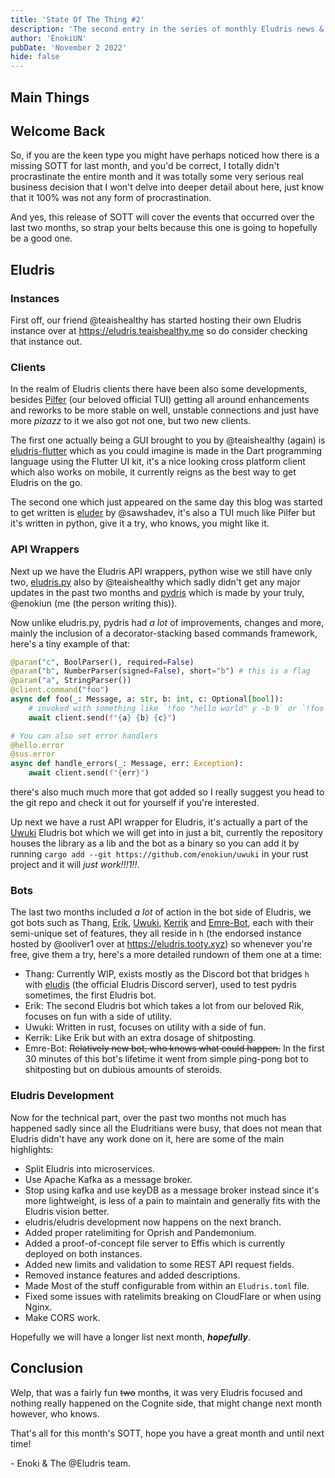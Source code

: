 ```yaml
---
title: 'State Of The Thing #2'
description: 'The second entry in the series of monthly Eludris news & updates.'
author: 'EnokiUN'
pubDate: 'November 2 2022'
hide: false
---
```


## Main Things

## Welcome Back

So, if you are the keen type you might have perhaps noticed how there is a
missing SOTT for last month, and you'd be correct, I totally didn't
procrastinate the entire month and it was totally some very serious real
business decision that I won't delve into deeper detail about here, just
know that it 100% was not any form of procrastination.

And yes, this release of SOTT will cover the events that occurred over the last
two months, so strap your belts because this one is going to hopefully be a
good one.

## Eludris

### Instances

First off, our friend @teaishealthy has started hosting their own Eludris
instance over at <https://eludris.teaishealthy.me> so do consider checking that
instance out.

### Clients

In the realm of Eludris clients there have been also some developments, besides
[Pilfer](https://github.com/eludris/pilfer) (our beloved official TUI) getting
all around enhancements and reworks to be more stable on well, unstable connections
and just have more _pizazz_ to it we also got not one, but two new clients.

The first one actually being a GUI brought to you by @teaishealthy (again) is
[eludris-flutter](https://github.com/eludris/eludris-flutter) which as you
could imagine is made in the Dart programming language using the Flutter UI kit,
it's a nice looking cross platform client which also works on mobile, it currently
reigns as the best way to get Eludris on the go.

The second one which just appeared on the same day this blog was started to get
written is [eluder](https://github.com/sawshadev/eluder) by @sawshadev, it's
also a TUI much like Pilfer but it's written in python, give it a try, who knows,
you might like it.

### API Wrappers

Next up we have the Eludris API wrappers, python wise we still have only two,
[eludris.py](https://github.com/teaishealthy/eludris.py) also by @teaishealthy
which sadly didn't get any major updates in the past two months and
[pydris](https://github.com/enokiun/pydris) which is made by your truly, @enokiun
(me (the person writing this)).

Now unlike eludris.py, pydris had _a lot_ of improvements, changes and more,
mainly the inclusion of a decorator-stacking based commands framework, here's
a tiny example of that:

```py
@param("c", BoolParser(), required=False)
@param("b", NumberParser(signed=False), short="b") # this is a flag
@param("a", StringParser())
@client.command("foo")
async def foo(_: Message, a: str, b: int, c: Optional[bool]):
    # invoked with something like `!foo "hello world" y -b 9` or `!foo h -b0`
    await client.send(f"{a} {b} {c}")

# You can also set error handlers
@hello.error
@sus.error
async def handle_errors(_: Message, err: Exception):
    await client.send(f"{err}")
```

there's also much much more that got added so I really suggest you head to the
git repo and check it out for yourself if you're interested.

Up next we have a rust API wrapper for Eludris, it's actually a part of the
[Uwuki](https://github.com/enokiun/eludris) Eludris bot which we will get into
in just a bit, currently the repository houses the library as a lib and the bot
as a binary so you can add it by running <span class="code">`cargo add --git https://github.com/enokiun/uwuki`</span>
in your rust project and it will _just work!!!1!!_.

### Bots

The last two months included _a lot_ of action in the bot side of Eludris, we got
bots such as Thang, [Erik](https://github.com/teaishealthy/erik), [Uwuki](https://github.com/enokiun/uwuki),
[Kerrik](https://github.com/toolifelesstocode/kerrik) and [Emre-Bot](https://github.com/emretech/emre-bot),
each with their semi-unique set of features, they all reside in
<span class="code">`h`</span> (the endorsed instance hosted by @ooliver1 over
at <https://eludris.tooty.xyz>) so whenever you're free, give them a try, here's
a more detailed rundown of them one at a time:

- Thang: Currently WIP, exists mostly as the Discord bot that bridges
  <span class="code">`h`</span> with [eludis](https://discord.gg/vV6v2DhWQB)
  (the official Eludris Discord server), used to test pydris sometimes, the first
  Eludris bot.
- Erik: The second Eludris bot which takes a lot from our beloved Rik, focuses
  on fun with a side of utility.
- Uwuki: Written in rust, focuses on utility with a side of fun.
- Kerrik: Like Erik but with an extra dosage of shitposting.
- Emre-Bot: ~~Relatively new bot, who knows what could happen.~~
  In the first 30 minutes of this bot's lifetime it went from
  simple ping-pong bot to shitposting but on dubious amounts of steroids.

### Eludris Development

Now for the technical part, over the past two months not much has happened sadly
since all the Eludritians were busy, that does not mean that Eludris didn't have
any work done on it, here are some of the main highlights:

- Split Eludris into microservices.
- Use Apache Kafka as a message broker.
- Stop using kafka and use keyDB as a message broker instead since it's more
  lightweight, is less of a pain to maintain and generally fits with the Eludris
  vision better.
- eludris/eludris development now happens on the next branch.
- Added proper ratelimiting for Oprish and Pandemonium.
- Added a proof-of-concept file server to Effis which is currently deployed
  on both instances.
- Added new limits and validation to some REST API request fields.
- Removed instance features and added descriptions.
- Made Most of the stuff configurable from within an <span class="code">`Eludris.toml`</span>
  file.
- Fixed some issues with ratelimits breaking on CloudFlare or when using Nginx.
- Make CORS work.

Hopefully we will have a longer list next month, **_hopefully_**.

## Conclusion

Welp, that was a fairly fun ~~two~~ month~~s~~, it was very Eludris focused and
nothing really happened on the Cognite side, that might change next month however,
who knows.

That's all for this month's SOTT, hope you have a great month and until next time!

\- Enoki & The @Eludris team.
